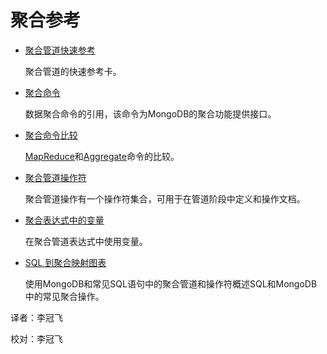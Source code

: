 # [ ](#)聚合参考

[]()

*   [聚合管道快速参考](Aggregation-Reference/Aggregation-Pipeline-Quick-Reference.md)

    聚合管道的快速参考卡。

*   [聚合命令](Aggregation-Reference/Aggregation-Commands.md)

    数据聚合命令的引用，该命令为MongoDB的聚合功能提供接口。

*   [聚合命令比较](Aggregation-Reference/Aggregation-Commands-Commparison.md)

    [MapReduce]()和[Aggregate]()命令的比较。

*   [聚合管道操作符](../Reference/Operators/Aggregation-Pipeline-Operators.md)

    聚合管道操作有一个操作符集合，可用于在管道阶段中定义和操作文档。

*   [聚合表达式中的变量](Aggregation-Reference/Variables-in-Aggregation-Expressions.md)

    在聚合管道表达式中使用变量。

*   [SQL 到聚合映射图表](Aggregation-Reference/SQL-to-Aggregation-Mapping-Chart.md)

    使用MongoDB和常见SQL语句中的聚合管道和操作符概述SQL和MongoDB中的常见聚合操作。



译者：李冠飞

校对：李冠飞